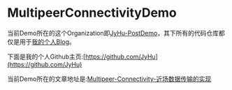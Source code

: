 # MultipeerConnectivityDemo

当前Demo所在的这个Organization即[JyHu-PostDemo](https://github.com/JyHu-PostDemo)，其下所有的代码仓库都仅是用于[我的个人Blog](http://jyhu.github.io)。

下面是我的个人Github主页:[https://github.com/JyHu](https://github.com/JyHu)

当前Demo所在的文章地址是:[Multipeer-Connectivity-近场数据传输的实现](http://jyhu.github.io/2016/05/06/Multipeer-Connectivity-近场数据传输的实现)

